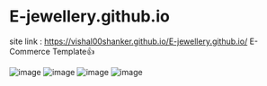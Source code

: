 # E-jewellery.github.io
site link : https://vishal00shanker.github.io/E-jewellery.github.io/
E-Commerce Template👍
 
![image](https://user-images.githubusercontent.com/93986854/222978628-78537301-8710-4256-b162-db830e075d4b.png)
![image](https://user-images.githubusercontent.com/93986854/222978707-c3e0e7aa-8ccd-4323-8218-14502fea11ff.png)
![image](https://user-images.githubusercontent.com/93986854/222978815-7d4dad7e-c0b0-4f7a-b458-508703d2ce3b.png)
![image](https://user-images.githubusercontent.com/93986854/222978844-d5254e09-cf8c-440c-bd60-d447d4dda6d7.png)

